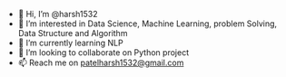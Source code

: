 - 👋 Hi, I’m @harsh1532
- 👀 I’m interested in Data Science, Machine Learning, problem Solving, Data Structure and Algorithm
- 🌱 I’m currently learning NLP
- 💞️ I’m looking to collaborate on Python project
- 📫 Reach me on patelharsh1532@gmail.com

<!---
harsh1532/harsh1532 is a ✨ special ✨ repository because its `README.md` (this file) appears on your GitHub profile.
You can click the Preview link to take a look at your changes.
--->

